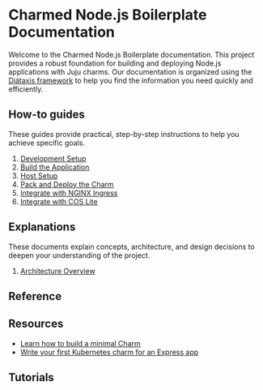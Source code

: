# Charmed Node.js Boilerplate Documentation

Welcome to the Charmed Node.js Boilerplate documentation. This project provides a robust foundation for building and deploying Node.js applications with Juju charms. Our documentation is organized using the [Diátaxis framework](https://diataxis.fr/) to help you find the information you need quickly and efficiently.

## How-to guides

These guides provide practical, step-by-step instructions to help you achieve specific goals.

1. [Development Setup](./howtos/development-setup.md)
2. [Build the Application](./howtos/build-app.md)
3. [Host Setup](./howtos/host-setup.md)
4. [Pack and Deploy the Charm](./howtos/pack-and-deploy.md)
5. [Integrate with NGINX Ingress](./howtos/integrate-nginx-ingress.md)
6. [Integrate with COS Lite](./howtos/integrate-cos-lite.md)

## Explanations

These documents explain concepts, architecture, and design decisions to deepen your understanding of the project.

1. [Architecture Overview](./explanations/architecture.md)

## Reference

## Resources
* [Learn how to build a minimal Charm](https://canonical.com/blog/learn-how-to-build-a-minimal-charm)
* [Write your first Kubernetes charm for an Express app](https://canonical-charmcraft.readthedocs-hosted.com/latest/tutorial/kubernetes-charm-express/)

## Tutorials